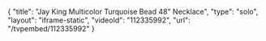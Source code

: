 {
    "title": "Jay King Multicolor Turquoise Bead 48\" Necklace",
    "type": "solo",
    "layout": "iframe-static",
    "videoId": "112335992",
    "url": "\/tvpembed\/112335992"
}